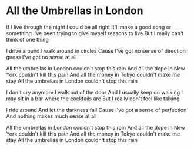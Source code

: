 # All the Umbrellas in London

If I live through the night I could be all right
It'll make a good song or something
I've been trying to give myself reasons to live
But I really can't think of one thing

I drive around
I walk around in circles
Cause I've got no sense of direction
I guess I've got no sense at all

All the umbrellas in London couldn't stop this rain
And all the dope in New York couldn't kill this pain
And all the money in Tokyo couldn't make me stay
All the umbrellas in London couldn't stop this rain

I don't cry anymore I walk out of the door
And I usually keep on walking
I may sit in a bar where the cocktails are
But I really don't feel like talking

I ride around
And let the darkness fall
Cause I've got a sense of perfection
And nothing makes much sense at all

All the umbrellas in London couldn't stop this rain
And all the dope in New York couldn't kill this pain
And all the money in Tokyo couldn't make me stay
All the umbrellas in London couldn't stop this rain
